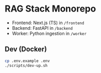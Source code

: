 # RAG Stack Monorepo

- Frontend: Next.js (TS) in `/frontend`
- Backend: FastAPI in `/backend`
- Worker: Python ingestion in `/worker`

## Dev (Docker)

```bash
cp .env.example .env
./scripts/dev-up.sh
```
